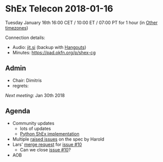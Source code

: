 # ShEx Telecon 2018-01-16

Tuesday January 16th 16:00 CET / 10:00 ET / 07:00 PT for 1 hour (in [Other timezones](https://www.timeanddate.com/worldclock/fixedtime.html?msg=ShEx+CG&iso=20180116T16&p1=195&ah=1))

Connection details:

* Audio: [jit.si](https://meet.jit.si/ShEx) (backup with [Hangouts](http://tinyurl.com/ShEx-hangouts))
* Minutes: https://pad.okfn.org/p/shex-cg

## Admin

 * Chair: Dimitris
 * regrets: 

*Next meeting*: Jan 30th 2018

## Agenda
 * Community updates 
   * lots of updates
   * [Python ShEx implementation](https://github.com/hsolbrig/ShEx)
 * Multiple [raised issues](https://github.com/shexSpec/shex/issues) on the spec by Harold
 * Lars' [merge request](https://github.com/shexSpec/primer/pull/11) for [issue #10](https://github.com/shexSpec/primer/issues/10)
   * Can we close [issue #10](https://github.com/shexSpec/primer/issues/10)?
 * AOB 
